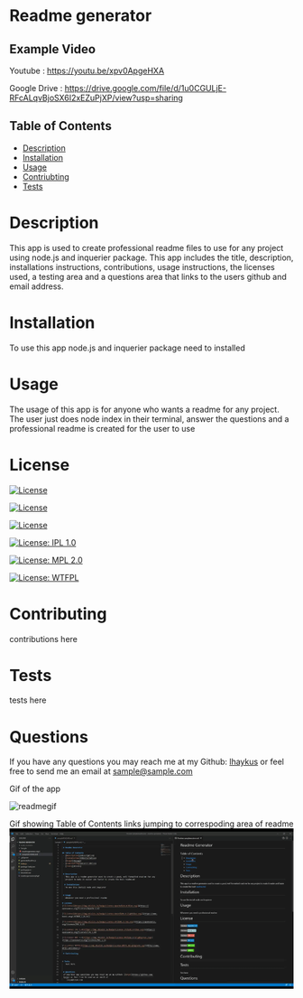  
 # Readme generator
## Example Video
Youtube :
https://youtu.be/xpv0ApgeHXA

Google Drive :
https://drive.google.com/file/d/1u0CGULjE-RFcALqvBjoSX6I2xEZuPjXP/view?usp=sharing


 

## Table of Contents
 - [Description](#description)
 - [Installation](#installation)
 - [Usage](#usage)
 - [Contriubting](#contriubtion)
 - [Tests](#tests)
    

 # Description
   This app is used to create professional readme files to use for any project using node.js and inquerier package. This app includes the title, description, installations instructions, contributions, usage instructions, the licenses used, a testing area and a questions area that links to the users github and email address.

  # Installation 
   To use this app node.js and inquerier package need to installed


 # Usage 
   The usage of this app is for anyone who wants a readme for any project. The user just does node index in their terminal, answer the questions and a professional readme is created for the user to use

# License
[![License](https://img.shields.io/badge/License-Apache%202.0-blue.svg)](https://opensource.org/licenses/Apache-2.0)

[![License](https://img.shields.io/badge/License-Boost%201.0-lightblue.svg)](https://www.boost.org/LICENSE_1_0.txt)

[![License](https://img.shields.io/badge/License-EPL%201.0-red.svg)](https://opensource.org/licenses/EPL-1.0)

[![License: IPL 1.0](https://img.shields.io/badge/License-IPL%201.0-blue.svg)](https://opensource.org/licenses/IPL-1.0)

[![License: MPL 2.0](https://img.shields.io/badge/License-MPL%202.0-brightgreen.svg)](https://opensource.org/licenses/MPL-2.0)

[![License: WTFPL](https://img.shields.io/badge/License-WTFPL-brightgreen.svg)](http://www.wtfpl.net/about/)

 # Contributing
   contributions here

# Tests 
   tests here


 # Questions
 If you have any questions you may reach me at my Github: [lhaykus](https://github.com/lhaykus) or feel free to send me an email at
    sample@sample.com  
    

Gif of the app

![readmegif](./readmegeneratorgif.gif)

Gif showing Table of Contents links jumping to correspoding area of readme
![gif](./functioninglinksgif.gif)